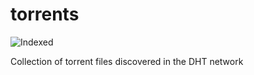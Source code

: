 torrents 
========
![Indexed](https://img.shields.io/badge/indexed-209987-blue)

Collection of torrent files discovered in the DHT network

